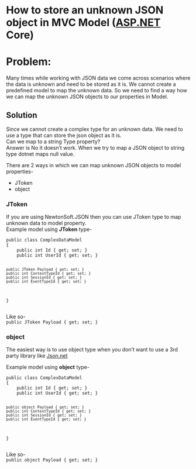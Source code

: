 <h1 id="how-to-store-an-unknown-json--object-in-mvc-model-asp.net-core">How to store an unknown JSON  object in MVC Model (<a href="http://ASP.NET">ASP.NET</a> Core)</h1>
<h1 id="problem">Problem:</h1>
<p>Many times while working with JSON data we come across scenarios where the data is unknown and need to be stored as it is. We cannot create a predefined model to map the unknown data. So we need to find a way how we can map the unknown JSON objects to our properties in Model.</p>
<h2 id="solution">Solution</h2>
<p>Since we cannot create a complex type for an unknown data. We need to use a type that can store the json object as it is.<br>
Can we map to a string Type property?<br>
Answer is No it doesn’t work. When we try to map a JSON object to string type dotnet maps null value.</p>
<p>There are 2 ways in which we can map unknown JSON objects to model properties-</p>
<ul>
<li>JToken</li>
<li>object</li>
</ul>
<h3 id="jtoken">JToken</h3>
<p>If you are using NewtonSoft.JSON then you can use JToken type to map unknown data to model property.<br>
Example model using <strong>JToken</strong> type-</p>
<pre><code>public class ComplexDataModel
{
    public int Id { get; set; }
    public int UserId { get; set; }

    public JToken Payload { get; set; }
    public int ContextTypeId { get; set; }
    public int SessionId { get; set; }
    public int EventTypeId { get; set; }
}
</code></pre>
<p>Like so-<br>
<code>public JToken Payload { get; set; }</code></p>
<h3 id="object">object</h3>
<p>The easiest way is to use object type when you don’t want to use a 3rd party library like <a href="http://Json.net">Json.net</a></p>
<p>Example model using <strong>object</strong> type-</p>
<pre><code>public class ComplexDataModel
{
    public int Id { get; set; }
    public int UserId { get; set; }

    public object Payload { get; set; }
    public int ContextTypeId { get; set; }
    public int SessionId { get; set; }
    public int EventTypeId { get; set; }
}
</code></pre>
<p>Like so-<br>
<code>public object Payload { get; set; }</code></p>

